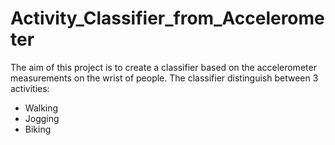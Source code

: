# Activity_Classifier_from_Accelerometer
The aim of this project is to create a classifier based on the accelerometer measurements on the wrist of people. The classifier distinguish between 3 activities:

* Walking
* Jogging
* Biking
